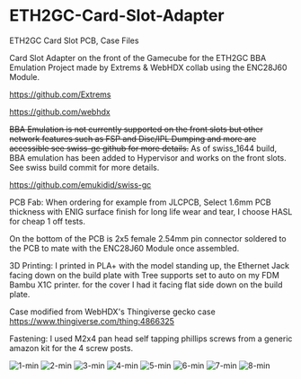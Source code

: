 # ETH2GC-Card-Slot-Adapter
ETH2GC Card Slot PCB, Case Files

Card Slot Adapter on the front of the Gamecube for the ETH2GC BBA Emulation Project made by Extrems & WebHDX collab using the ENC28J60 Module.

https://github.com/Extrems

https://github.com/webhdx

~~BBA Emulation is not currently supported on the front slots but other network features such as FSP and Disc/IPL Dumping and more are accessible see swiss-gc github for more details.~~
As of swiss_1644 build, BBA emulation has been added to Hypervisor and works on the front slots. See swiss build commit for more details.

https://github.com/emukidid/swiss-gc

PCB Fab:
When ordering for example from JLCPCB, Select 1.6mm PCB thickness with ENIG surface finish for long life wear and tear, I choose HASL for cheap 1 off tests.

On the bottom of the PCB is 2x5 female 2.54mm pin connector soldered to the PCB to mate with the ENC28J60 Module once assembled.

3D Printing: I printed in PLA+ with the model standing up, the Ethernet Jack facing down on the build plate with Tree supports set to auto on my FDM Bambu X1C printer.
for the cover I had it facing flat side down on the build plate.

Case modified from WebHDX's Thingiverse gecko case https://www.thingiverse.com/thing:4866325

Fastening: I used M2x4 pan head self tapping phillips screws from a generic amazon kit for the 4 screw posts.

![1-min](https://github.com/silverstee1/ETH2GC-Card-Slot-Adapter/assets/54997238/da43a7d5-8d73-4930-80f8-ae9f250b8f95)
![2-min](https://github.com/silverstee1/ETH2GC-Card-Slot-Adapter/assets/54997238/2f6dce42-54c0-4640-a93d-18020e30d780)
![3-min](https://github.com/silverstee1/ETH2GC-Card-Slot-Adapter/assets/54997238/496b2cd3-1d45-4c19-960c-9cd356757771)
![4-min](https://github.com/silverstee1/ETH2GC-Card-Slot-Adapter/assets/54997238/82ffe8b7-9a92-4e59-b1b3-29a537952539)
![5-min](https://github.com/silverstee1/ETH2GC-Card-Slot-Adapter/assets/54997238/e1258e42-5e0d-47b0-ac63-3ec1eeceb54b)
![6-min](https://github.com/silverstee1/ETH2GC-Card-Slot-Adapter/assets/54997238/45776fac-379c-4313-a98a-ead2cc1ee949)
![7-min](https://github.com/silverstee1/ETH2GC-Card-Slot-Adapter/assets/54997238/fa8afa1c-0855-41db-a756-10f6d660a5bf)
![8-min](https://github.com/silverstee1/ETH2GC-Card-Slot-Adapter/assets/54997238/817c9caf-1dca-4a3c-bd67-532c9073025b)
